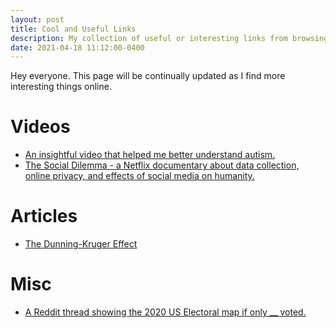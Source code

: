 ```yaml
---
layout: post
title: Cool and Useful Links
description: My collection of useful or interesting links from browsing the web.
date: 2021-04-18 11:12:00-0400
---
```


Hey everyone. This page will be continually updated as I find more interesting things online. 

# Videos
- [An insightful video that helped me better understand autism.](https://www.youtube.com/watch?v=ybPgmjTRvMo)
- [The Social Dilemma - a Netflix documentary about data collection, online privacy, and effects of social media on humanity.](https://www.netflix.com/title/81254224)

# Articles
- [The Dunning-Kruger Effect](https://en.wikipedia.org/wiki/Dunning%E2%80%93Kruger_effect)

# Misc
- [A Reddit thread showing the 2020 US Electoral map if only __ voted.](https://www.reddit.com/r/dataisbeautiful/comments/kji3wx/oc_2020_electoral_map_if_only_voted_breakdown_by/)
